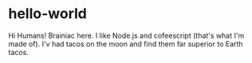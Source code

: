 # hello-world
Hi Humans!
Brainiac here. I like Node.js and cofeescript (that's what I'm made of). 
I'v had tacos on the moon and find them far superior to Earth tacos.
